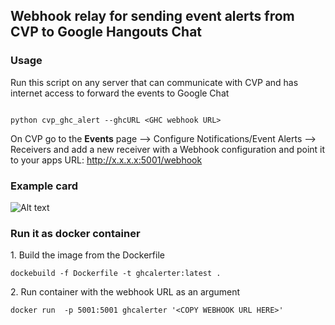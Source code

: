 ## Webhook relay for sending event alerts from CVP to Google Hangouts Chat

### Usage

Run this script on any server that can communicate with CVP and has internet access to forward the events to Google Chat

```

python cvp_ghc_alert --ghcURL <GHC webhook URL>

```

On CVP go to the **Events** page --> Configure Notifications/Event Alerts --> Receivers and add a new receiver with a Webhook configuration and point it to your apps URL: http://x.x.x.x:5001/webhook

### Example card

![Alt text](https://github.com/noredistribution/CVP-Scripts/blob/master/cvp_ghc_alerter/cvpghcalertcard.png?raw=true)

### Run it as docker container

1\. Build the image from the Dockerfile

`dockebuild -f Dockerfile -t ghcalerter:latest .`

2\. Run container with the webhook URL as an argument

`docker run  -p 5001:5001 ghcalerter '<COPY WEBHOOK URL HERE>'`
